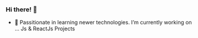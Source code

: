 ### Hi there!  👋

- 🔭 Passitionate in learning newer technologies. I’m currently working on ... Js & ReactJs Projects



